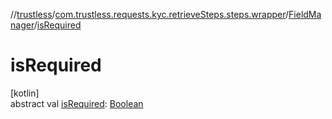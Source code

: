 //[trustless](../../../index.md)/[com.trustless.requests.kyc.retrieveSteps.steps.wrapper](../index.md)/[FieldManager](index.md)/[isRequired](is-required.md)

# isRequired

[kotlin]\
abstract val [isRequired](is-required.md): [Boolean](https://kotlinlang.org/api/latest/jvm/stdlib/kotlin/-boolean/index.html)
